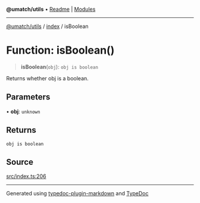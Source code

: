 **@umatch/utils** • [Readme](../../index.md) \| [Modules](../../modules.md)

***

[@umatch/utils](../../modules.md) / [index](../index.md) / isBoolean

# Function: isBoolean()

> **isBoolean**(`obj`): `obj is boolean`

Returns whether obj is a boolean.

## Parameters

• **obj**: `unknown`

## Returns

`obj is boolean`

## Source

[src/index.ts:206](https://github.com/umatch-oficial/utils/blob/4c813c4/src/index.ts#L206)

***

Generated using [typedoc-plugin-markdown](https://www.npmjs.com/package/typedoc-plugin-markdown) and [TypeDoc](https://typedoc.org/)
